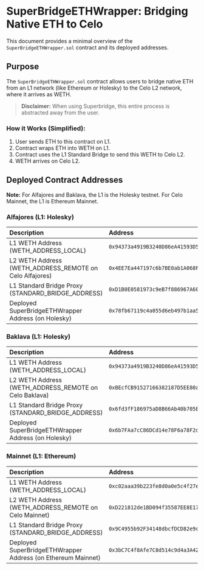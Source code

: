 # SuperBridgeETHWrapper: Bridging Native ETH to Celo

This document provides a minimal overview of the `SuperBridgeETHWrapper.sol` contract and its deployed addresses.

## Purpose

The `SuperBridgeETHWrapper.sol` contract allows users to bridge native ETH from an L1 network (like Ethereum or Holesky) to the Celo L2 network, where it arrives as WETH.

> **Disclaimer:** When using Superbridge, this entire process is abstracted away from the user.

### How it Works (Simplified):

1.  User sends ETH to this contract on L1.
2.  Contract wraps ETH into WETH on L1.
3.  Contract uses the L1 Standard Bridge to send this WETH to Celo L2.
4.  WETH arrives on Celo L2.

## Deployed Contract Addresses

**Note:** For Alfajores and Baklava, the L1 is the Holesky testnet. For Celo Mainnet, the L1 is Ethereum Mainnet.

### Alfajores (L1: Holesky)

| Description                                   | Address                                      |
| :-------------------------------------------- | :------------------------------------------- |
| L1 WETH Address (WETH_ADDRESS_LOCAL)          | `0x94373a4919B3240D86eA41593D5eBa789FEF3848` |
| L2 WETH Address (WETH_ADDRESS_REMOTE on Celo Alfajores) | `0x4EE7Ea447197c6b7BE0ab1A068F55c74a3390F33` |
| L1 Standard Bridge Proxy (STANDARD_BRIDGE_ADDRESS) | `0xD1B0E0581973c9eB7f886967A606b9441A897037` |
| Deployed SuperBridgeETHWrapper Address (on Holesky) | `0x78fb67119c4a055d6eb497b1aa5d09f7124225e5` |

### Baklava (L1: Holesky)

| Description                                   | Address                                      |
| :-------------------------------------------- | :------------------------------------------- |
| L1 WETH Address (WETH_ADDRESS_LOCAL)          | `0x94373a4919B3240D86eA41593D5eBa789FEF3848` |
| L2 WETH Address (WETH_ADDRESS_REMOTE on Celo Baklava) | `0xBEcfCB91527166382187D5EE80ac07433D01549e` |
| L1 Standard Bridge Proxy (STANDARD_BRIDGE_ADDRESS) | `0x6fd3fF186975aD8B66Ab40b705EC016b36da0486` |
| Deployed SuperBridgeETHWrapper Address (on Holesky) | `0x6b7FAa7cC86DCd14e78F6a78F2dCfC76f8042e58` |

### Mainnet (L1: Ethereum)

| Description                                   | Address                                      |
| :-------------------------------------------- | :------------------------------------------- |
| L1 WETH Address (WETH_ADDRESS_LOCAL)          | `0xc02aaa39b223fe8d0a0e5c4f27ead9083c756cc2` |
| L2 WETH Address (WETH_ADDRESS_REMOTE on Celo Mainnet) | `0xD221812de1BD094f35587EE8E174B07B6167D9Af` |
| L1 Standard Bridge Proxy (STANDARD_BRIDGE_ADDRESS) | `0x9C4955b92F34148dbcfDCD82e9c9eCe5CF2badfe` |
| Deployed SuperBridgeETHWrapper Address (on Ethereum Mainnet) | `0x3bC7C4f8Afe7C8d514c9d4a3A42fb8176BE33c1e` |
